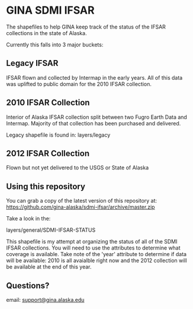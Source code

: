 GINA SDMI IFSAR
===============

The shapefiles to help GINA keep track of the status
of the IFSAR collections in the state of Alaska.

Currently this falls into 3 major buckets:

Legacy IFSAR
------------

IFSAR flown and collected by Intermap in the early years.  All of
this data was uplifted to public domain for the 2010 IFSAR collection.

2010 IFSAR Collection
---------------------

Interior of Alaska IFSAR collection split between two Fugro Earth Data 
and Intermap.  Majority of that collection has been purchased and delivered.

Legacy shapefile is found in: layers/legacy

2012 IFSAR Collection
---------------------

Flown but not yet delivered to the USGS or State of Alaska

Using this repository
---------------------

You can grab a copy of the latest version of this repository at:
https://github.com/gina-alaska/sdmi-ifsar/archive/master.zip

Take a look in the:

layers/general/SDMI-IFSAR-STATUS

This shapefile is my attempt at organizing the status of all of 
the SDMI IFSAR collections.  You will need to use the attributes 
to determine what coverage is available.  Take note of the 'year' 
attribute to determine if data will be available:  2010 is all 
avaialble right now and the 2012 collection will be available 
at the end of this year.

Questions?
----------
email: support@gina.alaska.edu
